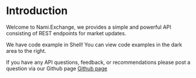 # Introduction
Welcome to Nami.Exchange, we provides a simple and powerful API consisting of REST endpoints for market updates. 

We have code example in Shell! You can view code examples in the dark area to the right.

If you have any API questions, feedback, or recommendations please post a question via our Github page  [Github page](https://github.com/NamiExchange/docs/issues)
